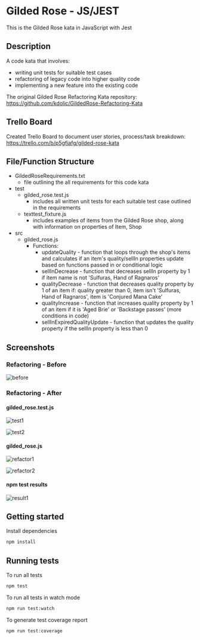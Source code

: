 # Gilded Rose - JS/JEST

This is the Gilded Rose kata in JavaScript with Jest

## Description

A code kata that involves:

- writing unit tests for suitable test cases
- refactoring of legacy code into higher quality code
- implementing a new feature into the existing code

The original Gilded Rose Refactoring Kata repository:
https://github.com/kdolic/GildedRose-Refactoring-Kata

## Trello Board

Created Trello Board to document user stories, process/task breakdown:
https://trello.com/b/p5gfiafg/gilded-rose-kata

## File/Function Structure

- GildedRoseRequirements.txt
  - file outlining the all requirements for this code kata
- test
  - gilded_rose.test.js
    - includes all written unit tests for each suitable test case outlined in the requirements
  - texttest_fixture.js
    - includes examples of items from the Gilded Rose shop, along with information on properties of Item, Shop
- src
  - gilded_rose.js
    - Functions:
      - updateQuality - function that loops through the shop's items and calculates if an item's quality/sellIn properties update based on functions passed in or conditional logic
      - sellInDecrease - function that decreases sellIn property by 1 if item name is not 'Sulfuras, Hand of Ragnaros'
      - qualityDecrease - function that decreases quality property by 1 of an item if: quality greater than 0, item isn't 'Sulfuras, Hand of Ragnaros', item is 'Conjured Mana Cake'
      - qualityIncrease - function that increases quality property by 1 of an item if it is 'Aged Brie' or 'Backstage passes' (more conditions in code)
      - sellInExpiredQualityUpdate - function that updates the quality property if the sellIn property is less than 0

## Screenshots

### Refactoring - Before

![before](https://user-images.githubusercontent.com/36944457/121542003-5d8e0800-c9cd-11eb-9ab0-85457adb78e2.PNG)

### Refactoring - After

#### gilded_rose.test.js

![test1](https://user-images.githubusercontent.com/36944457/121454995-5fbe7b00-c969-11eb-9c8a-7069fe0c14ff.PNG)

![test2](https://user-images.githubusercontent.com/36944457/121455141-97c5be00-c969-11eb-8380-41ee4aa08d2d.PNG)

#### gilded_rose.js

![refactor1](https://user-images.githubusercontent.com/36944457/121455164-a01df900-c969-11eb-95d4-917679183d0d.PNG)

![refactor2](https://user-images.githubusercontent.com/36944457/121455176-a44a1680-c969-11eb-80b1-665a1103debd.PNG)

#### npm test results

![result1](https://user-images.githubusercontent.com/36944457/121455187-a9a76100-c969-11eb-834e-656419466416.PNG)

## Getting started

Install dependencies

```sh
npm install
```

## Running tests

To run all tests

```sh
npm test
```

To run all tests in watch mode

```sh
npm run test:watch
```

To generate test coverage report

```sh
npm run test:coverage
```
